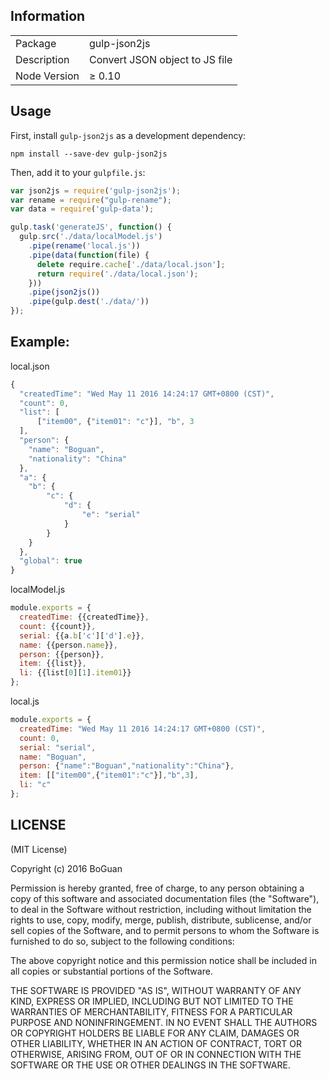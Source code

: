 ## Information

<table>
<tr>
<td>Package</td><td>gulp-json2js</td>
</tr>
<tr>
<td>Description</td>
<td>Convert JSON object to JS file</td>
</tr>
<tr>
<td>Node Version</td>
<td>≥ 0.10</td>
</tr>
</table>

## Usage

First, install `gulp-json2js` as a development dependency:

```shell
npm install --save-dev gulp-json2js
```

Then, add it to your `gulpfile.js`:

```javascript
var json2js = require('gulp-json2js');
var rename = require("gulp-rename");
var data = require('gulp-data');

gulp.task('generateJS', function() {
  gulp.src('./data/localModel.js')
    .pipe(rename('local.js'))
    .pipe(data(function(file) {
      delete require.cache['./data/local.json'];
      return require('./data/local.json');
    }))
    .pipe(json2js())
    .pipe(gulp.dest('./data/'))
});
```
## Example:

local.json

```js
{
  "createdTime": "Wed May 11 2016 14:24:17 GMT+0800 (CST)",
  "count": 0,
  "list": [
      ["item00", {"item01": "c"}], "b", 3
  ],
  "person": {
    "name": "Boguan",
    "nationality": "China"
  },
  "a": {
    "b": {
        "c": {
            "d": {
                "e": "serial"
            }
        }
    }
  },
  "global": true
}
```

localModel.js

```js
module.exports = {
  createdTime: {{createdTime}},
  count: {{count}},
  serial: {{a.b['c']['d'].e}},
  name: {{person.name}},
  person: {{person}},
  item: {{list}},
  li: {{list[0][1].item01}}
};
```

local.js

```js
module.exports = {
  createdTime: "Wed May 11 2016 14:24:17 GMT+0800 (CST)",
  count: 0,
  serial: "serial",
  name: "Boguan",
  person: {"name":"Boguan","nationality":"China"},
  item: [["item00",{"item01":"c"}],"b",3],
  li: "c"
};
```

## LICENSE

(MIT License)

Copyright (c) 2016 BoGuan

Permission is hereby granted, free of charge, to any person obtaining
a copy of this software and associated documentation files (the
"Software"), to deal in the Software without restriction, including
without limitation the rights to use, copy, modify, merge, publish,
distribute, sublicense, and/or sell copies of the Software, and to
permit persons to whom the Software is furnished to do so, subject to
the following conditions:

The above copyright notice and this permission notice shall be
included in all copies or substantial portions of the Software.

THE SOFTWARE IS PROVIDED "AS IS", WITHOUT WARRANTY OF ANY KIND,
EXPRESS OR IMPLIED, INCLUDING BUT NOT LIMITED TO THE WARRANTIES OF
MERCHANTABILITY, FITNESS FOR A PARTICULAR PURPOSE AND
NONINFRINGEMENT. IN NO EVENT SHALL THE AUTHORS OR COPYRIGHT HOLDERS BE
LIABLE FOR ANY CLAIM, DAMAGES OR OTHER LIABILITY, WHETHER IN AN ACTION
OF CONTRACT, TORT OR OTHERWISE, ARISING FROM, OUT OF OR IN CONNECTION
WITH THE SOFTWARE OR THE USE OR OTHER DEALINGS IN THE SOFTWARE.
